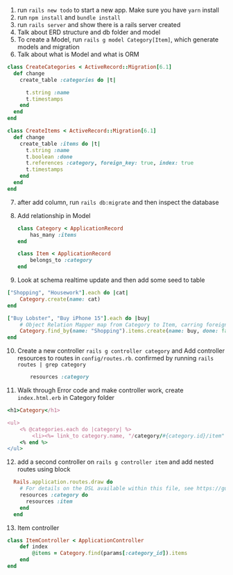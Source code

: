1. run `rails new todo` to start a new app. Make sure you have `yarn` install
2. run `npm install` and `bundle install`
3. run `rails server` and show there is a rails server created
4. Talk about ERD structure and db folder and model
5. To create a Model, run `rails g model Category[Item]`, which generate models and migration
6. Talk about what is Model and what is ORM

```ruby
class CreateCategories < ActiveRecord::Migration[6.1]
  def change
    create_table :categories do |t|

      t.string :name
      t.timestamps
    end
  end
end

class CreateItems < ActiveRecord::Migration[6.1]
  def change
    create_table :items do |t|
      t.string :name
      t.boolean :done
      t.references :category, foreign_key: true, index: true
      t.timestamps
    end
  end
end
```

7. after add column, run `rails db:migrate` and then inspect the database
8. Add relationship in Model

    ```ruby
    class Category < ApplicationRecord
        has_many :items
    end

    class Item < ApplicationRecord
        belongs_to :category
    end

    ```

9. Look at schema realtime update and then add some seed to table

```ruby
["Shopping", "Housework"].each do |cat|
    Category.create(name: cat)
end

["Buy Lobster", "Buy iPhone 15"].each do |buy|
    # Object Relation Mapper map from Category to Item, carring foreign key information
    Category.find_by(name: "Shopping").items.create(name: buy, done: false)
end
```

10. Create a new controller `rails g controller category` and Add controller resources to routes in `config/routes.rb`. confirmed by running `rails routes | grep category`

    ```ruby
        resources :category
    ```

11. Walk through Error code and make controller work, create `index.html.erb` in Category folder

  ```ruby
  <h1>Category</h1>

  <ul>
      <% @categories.each do |category| %>
          <li><%= link_to category.name, "/category/#{category.id}/item" %></li>
      <% end %>
  </ul>
  ```

12. add a second controller on `rails g controller item` and add nested routes using block
  ```ruby
    Rails.application.routes.draw do
      # For details on the DSL available within this file, see https://guides.rubyonrails.org/routing.html
      resources :category do
        resources :item
      end
    end
  ```

13. Item controller 
  ```ruby
  class ItemController < ApplicationController
      def index
          @items = Category.find(params[:category_id]).items
      end
  end
  ```